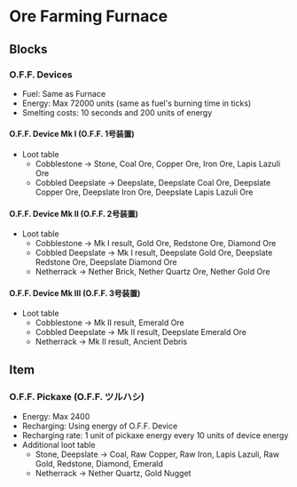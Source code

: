 # Ore Farming Furnace

## Blocks

### O.F.F. Devices

- Fuel: Same as Furnace
- Energy: Max 72000 units (same as fuel's burning time in ticks)
- Smelting costs: 10 seconds and 200 units of energy

#### O.F.F. Device Mk I (O.F.F. 1号装置)

- Loot table
  - Cobblestone -> Stone, Coal Ore, Copper Ore, Iron Ore, Lapis Lazuli Ore
  - Cobbled Deepslate -> Deepslate, Deepslate Coal Ore, Deepslate Copper Ore, Deepslate Iron Ore, Deepslate Lapis Lazuli Ore

#### O.F.F. Device Mk II (O.F.F. 2号装置)

- Loot table
  - Cobblestone -> Mk I result, Gold Ore, Redstone Ore, Diamond Ore
  - Cobbled Deepslate -> Mk I result, Deepslate Gold Ore, Deepslate Redstone Ore, Deepslate Diamond Ore
  - Netherrack -> Nether Brick, Nether Quartz Ore, Nether Gold Ore

#### O.F.F. Device Mk III (O.F.F. 3号装置)

- Loot table
  - Cobblestone -> Mk II result, Emerald Ore
  - Cobbled Deepslate -> Mk II result, Deepslate Emerald Ore
  - Netherrack -> Mk II result, Ancient Debris

## Item

### O.F.F. Pickaxe (O.F.F. ツルハシ)

- Energy: Max 2400
- Recharging: Using energy of O.F.F. Device
- Recharging rate: 1 unit of pickaxe energy every 10 units of device energy
- Additional loot table
  - Stone, Deepslate -> Coal, Raw Copper, Raw Iron, Lapis Lazuli, Raw Gold, Redstone, Diamond, Emerald
  - Netherrack -> Nether Quartz, Gold Nugget
